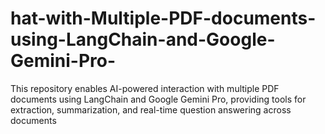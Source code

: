 # hat-with-Multiple-PDF-documents-using-LangChain-and-Google-Gemini-Pro-
This repository enables AI-powered interaction with multiple PDF documents using LangChain and Google Gemini Pro, providing tools for extraction, summarization, and real-time question answering across documents
